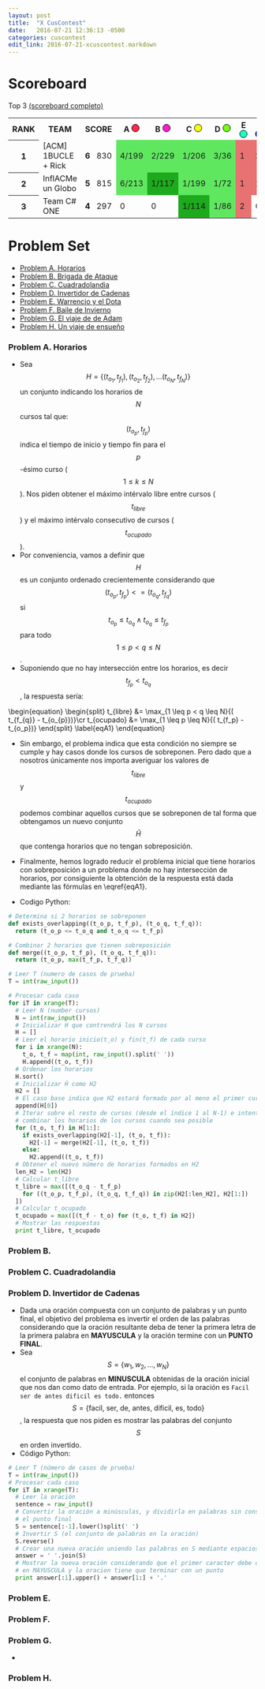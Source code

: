 ```yaml
---
layout: post
title:  "X CusContest"
date:   2016-07-21 12:36:13 -0500
categories: cuscontest
edit_link: 2016-07-21-xcuscontest.markdown
---
```

<style type="text/css">
.circle {
    width: 14px;
    height: 14px;
    border-radius: 50%;
    border: solid 1px black;
    display: inline-block;
}
.score_correct   { background: #60e760; }
.score_first     { background: #1daa1d !important; }
.score_incorrect { background: #e87272; }
</style>


<!---
<ul class="nav nav-pills">
  <li role="presentation" class="dropdown">
    <a class="dropdown-toggle" data-toggle="dropdown" href="#" role="button" aria-haspopup="true" aria-expanded="false">Problems Analysis <span class="caret"></span></a>
    <ul class="dropdown-menu">
      <li><a href="#Problem-C">H</a></li>
    </ul>
  </li>
  <li role="presentation"><a href="../../../../extra/xcuscontest_board/Scoreboard.html">Scoreboard</a></li>
  <li role="presentation"><a href="#">Extras</a></li>
</ul>
-->

# Scoreboard 

<div class="panel panel-default">
  <div class="panel-heading">
  Top 3
  <a href="#" onclick="return popitup('../../../../extra/xcuscontest_board/Scoreboard.html', 'Scoreboard')">(scoreboard completo)</a>
  </div>
  <table class="table">
    <tr>
      <th>RANK</th>
      <th>TEAM</th>
      <th>SCORE</th>
      <th>A <div class="circle" style="background: #ff294d;"></div></th>
      <th>B <div class="circle" style="background: #ff1cca;"></div></th>
      <th>C <div class="circle" style="background: #f7ff0f;"></div></th>
      <th>D <div class="circle" style="background: #71ff12;"></div></th>
      <th>E <div class="circle" style="background: #19ffc2;"></div></th>
      <th>F <div class="circle" style="background: #0a33ff;"></div></th>
      <th>G <div class="circle" style="background: #b012ff;"></div></th>
      <th>H <div class="circle" style="background: #ff3108;"></div></th>
    </tr>
    <tr>
      <th>1</th><td>[ACM] 1BUCLE + Rick </td><td> <b>6</b> &nbsp;&nbsp;830</td><td class="score_correct"> 4/199 </td><td class="score_correct"> 2/229 </td><td class="score_correct"> 1/206 </td><td class="score_correct"> 3/36 </td><td class="score_incorrect"> 1  </td><td class="score_incorrect"> 2 </td><td class="score_correct"> 1/31 </td><td class="score_first"> 1/9 </td>
    </tr>
    <tr>
      <th>2</th><td> InflACMe un Globo</td><td> <b>5</b> &nbsp;&nbsp;815 </td><td class="score_correct"> 6/213 </td><td class="score_first"> 1/117 </td><td class="score_correct"> 1/199 </td><td class="score_correct"> 1/72 </td><td class="score_incorrect"> 1 </td><td class="score_incorrect"> 1 </td><td class="score_incorrect"> 2 </td><td class="score_correct"> 2/34 </td>
    </tr>
    <tr>
      <th>3</th><td> Team C# ONE</td><td><b>4</b> &nbsp;&nbsp;297 </td><td> 0 </td><td> 0 </td><td class="score_first"> 1/114 </td><td class="score_correct"> 1/86 </td><td class="score_incorrect"> 2 </td><td> 0 </td><td class="score_correct"> 1/59 </td><td class="score_correct"> 1/38 </td>
    </tr>
  </table>
</div>

# Problem Set 

* [Problem A. Horarios](#Problem-A)
* [Problem B. Brigada de Ataque](#Problem-B)
* [Problem C. Cuadradolandia](#Problem-C)
* [Problem D. Invertidor de Cadenas](#Problem-D)
* [Problem E. Warrencio y el Dota](#Problem-E)
* [Problem F. Baile de Invierno](#Problem-F)
* [Problem G. El viaje de de Adam](#Problem-G)
* [Problem H. Un viaje de ensueño](#Problem-H)


### Problem A. Horarios <a id="Problem-A"/>
* Sea $$ H = \lbrace (t_{o_1}, t_{f_1}), (t_{o_2}, t_{f_2}), \dots (t_{o_N}, t_{f_N}) \rbrace $$ un conjunto indicando los horarios de $$ N $$ cursos tal que: $$ (t_{o_p}, t_{f_p}) $$ indica el tiempo de inicio y tiempo fin para el $$ p $$-ésimo curso ($$ 1 \leq k \leq N $$). Nos piden obtener el máximo intérvalo libre entre cursos ($$ t_{libre} $$) y el máximo intérvalo consecutivo de cursos ($$ t_{ocupado}$$).
* Por conveniencia, vamos a definir que $$ H $$ es un conjunto ordenado crecientemente considerando que $$ (t_{o_p}, t_{f_p}) <= (t_{o_q}, t_{f_q}) $$ si $$ t_{o_p} \leq t_{o_q} \wedge t_{o_q} \leq t_{f_p} $$ para todo $$ 1 \leq p < q \leq N $$.
* Suponiendo que no hay intersección entre los horarios, es decir $$t_{f_p} < t_{o_q}$$, la respuesta sería:


\begin{equation}
\begin{split}
  t_{libre} &= \max_{1 \leq p < q \leq N}{( t_{f_{q}} - t_{o_{p}})}\cr
  t_{ocupado} &= \max_{1 \leq p \leq N}{( t_{f_p} - t_{o_p})}
\end{split}
\label{eqA1}
\end{equation}

* Sin embargo, el problema indica que esta condición no siempre se cumple y hay casos donde los cursos de sobreponen. Pero dado que a nosotros únicamente nos importa averiguar los valores de $$t_{libre}$$ y $$t_{ocupado}$$ podemos combinar aquellos cursos que se sobreponen de tal forma que obtengamos un nuevo conjunto $$\hat{H}$$ que contenga horarios que no tengan sobreposición.
* Finalmente, hemos logrado reducir el problema inicial que tiene horarios con sobreposición a un problema donde no hay intersección de horarios, por consiguiente la obtención de la respuesta está dada mediante las fórmulas en \eqref{eqA1}.

* Codigo Python:

```python
# Determina si 2 horarios se sobreponen
def exists_overlapping((t_o_p, t_f_p), (t_o_q, t_f_q)):
  return (t_o_p <= t_o_q and t_o_q <= t_f_p)

# Combinar 2 horarios que tienen sobreposición 
def merge((t_o_p, t_f_p), (t_o_q, t_f_q)):
  return (t_o_p, max(t_f_p, t_f_q))

# Leer T (numero de casos de prueba)
T = int(raw_input())

# Procesar cada caso 
for iT in xrange(T):
  # Leer N (number cursos)
  N = int(raw_input())
  # Inicializar H que contrendrá los N cursos 
  H = []
  # Leer el horario inicio(t_o) y fin(t_f) de cada curso 
  for i in xrange(N):
    t_o, t_f = map(int, raw_input().split(' ')) 
    H.append((t_o, t_f))
  # Ordenar los horarios 
  H.sort()
  # Inicializar Ĥ como H2
  H2 = []
  # El caso base indica que H2 estará formado por al meno el primer curso en H
  append(H[0])
  # Iterar sobre el resto de cursos (desde el índice 1 al N-1) e intentar
  # combinar los horarios de los cursos cuando sea posible 
  for (t_o, t_f) in H[1:]:
    if exists_overlapping(H2[-1], (t_o, t_f)):
      H2[-1] = merge(H2[-1], (t_o, t_f))
    else:
      H2.append((t_o, t_f))
  # Obtener el nuevo número de horarios formados en H2
  len_H2 = len(H2)
  # Calcular t_libre
  t_libre = max([(t_o_q - t_f_p)
    for ((t_o_p, t_f_p), (t_o_q, t_f_q)) in zip(H2[:len_H2], H2[1:])
  ])
  # Calcular t_ocupado
  t_ocupado = max([(t_f - t_o) for (t_o, t_f) in H2])
  # Mostrar las respuestas 
  print t_libre, t_ocupado
```

### Problem B. <a id="Problem-B"/>

### Problem C. Cuadradolandia <a id="Problem-C"/>

### Problem D. Invertidor de Cadenas <a id="Problem-D"/>

* Dada una oración compuesta con un conjunto de palabras y un punto final, el objetivo del problema es invertir el orden de las palabras considerando que la oración resultante deba de tener la primera letra de la primera palabra en **MAYUSCULA** y la oración termine con un **PUNTO FINAL**.
* Sea $$S=\{ w_1, w_2, \dots, w_N \}$$ el conjunto de palabras en **MINUSCULA** obtenidas de la oración inicial que nos dan como dato de entrada. Por ejemplo, si la oración es `Facil ser de antes dificil es todo.` entonces $$S = \{\text{facil, ser, de, antes, dificil, es, todo} \} $$, la respuesta que nos piden es mostrar las palabras del conjunto $$S$$ en orden invertido.
* Código Python:

```python
# Leer T (número de casos de prueba)
T = int(raw_input())
# Procesar cada caso
for iT in xrange(T):
  # Leer la oración
  sentence = raw_input()
  # Convertir la oración a minúsculas, y dividirla en palabras sin considerar
  # el punto final
  S = sentence[:-1].lower()split(' ')
  # Invertir S (el conjunto de palabras en la oración)
  S.reverse()
  # Crear una nueva oración uniendo las palabras en S mediante espacios en blanco
  answer = ' '.join(S)
  # Mostrar la nueva oración considerando que el primer caracter debe de estar
  # en MAYUSCULA y la oracion tiene que terminar con un punto
  print answer[:1].upper() + answer[1:] + '.'
```


### Problem E. <a id="Problem-E"/>

### Problem F. <a id="Problem-F"/>

### Problem G. <a id="Problem-G"/>

* 

### Problem H. <a id="Problem-H"/>
